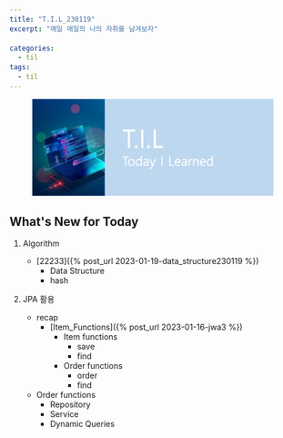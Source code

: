 ```yaml
---
title: "T.I.L_230119"
excerpt: "매일 매일의 나의 자취를 남겨보자"

categories:
  - til
tags:
  - til
---
```

<figure>
    <img src="/assets/images/til_image.png">
</figure>

## What's New for Today   
1. Algorithm 
    - [22233]({% post_url 2023-01-19-data_structure230119 %})
        - Data Structure
        - hash

2. JPA 활용
    - recap
        - [Item_Functions]({% post_url 2023-01-16-jwa3 %})
            - Item functions
                - save
                - find
            - Order functions
                - order
                - find
    - Order functions
        - Repository
        - Service
        - Dynamic Queries

    

    